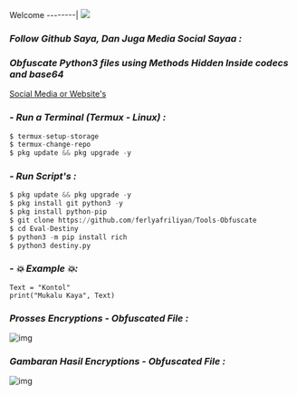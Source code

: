 Welcome
--------|
![](https://media.tenor.com/iVCiM9W7cvYAAAAd/welcome.gif)

### *Follow Github Saya, Dan Juga Media Social Sayaa :*
### *Obfuscate Python3 files using Methods Hidden Inside codecs and base64*

<a href="https://ferlyafriliyan.vercel.app" target="_blank">Social Media or Website's</a>

### - *Run a Terminal (Termux - Linux) :*
```python
$ termux-setup-storage
$ termux-change-repo
$ pkg update && pkg upgrade -y
```

### - *Run Script's :*
```python
$ pkg update && pkg upgrade -y
$ pkg install git python3 -y
$ pkg install python-pip
$ git clone https://github.com/ferlyafriliyan/Tools-Obfuscate
$ cd Eval-Destiny
$ python3 -m pip install rich
$ python3 destiny.py
```

### - *💥 Example 💥:*
```python3
Text = "Kontol"
print("Mukalu Kaya", Text)
```

### *Prosses Encryptions - Obfuscated File :*
![img](https://raw.githubusercontent.com/ferlyafriliyan/Py3-Variable/main/assets/Screenshot_20230915_040337_Termux.jpg)

### *Gambaran Hasil Encryptions - Obfuscated File :*
![img](https://raw.githubusercontent.com/ferlyafriliyan/Py3-Variable/main/assets/Screenshot_20230915_040323_Termux.jpg)

  
